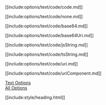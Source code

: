 [[include:options/text/code/code.md]]

[[include:options/text/code/none.md]]

[[include:options/text/code/base64.md]]

[[include:options/text/code/base64Uri.md]]

[[include:options/text/code/jsString.md]]

[[include:options/text/code/tsString.md]]

[[include:options/text/code/uri.md]]

[[include:options/text/code/uriComponent.md]]

[Text Options](../index.html)  
[All Options](../../index.html)

[[include:style/heading.html]]